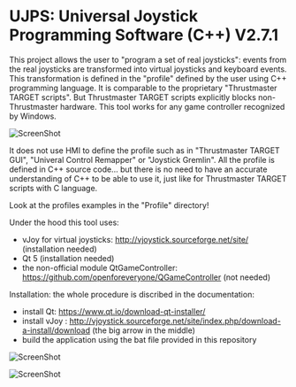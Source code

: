 # UJPS: Universal Joystick Programming Software (C++) V2.7.1


This project allows the user to "program a set of real joysticks": events from the real joysticks are transformed into virtual joysticks and keyboard events. This transformation is defined in the "profile" defined by the user using C++ programming language. It is comparable to the proprietary "Thrustmaster TARGET scripts". But Thrustmaster TARGET scripts explicitly blocks non-Thrustmaster hardware. This tool works for any game controller recognized by Windows.


![ScreenShot](https://i.imgur.com/ltP02P4.png)


It does not use HMI to define the profile such as in "Thrustmaster TARGET GUI", "Univeral Control Remapper" or "Joystick Gremlin". All the profile is defined in C++ source code... but there is no need to have an accurate understanding of C++ to be able to use it, just like for Thrustmaster TARGET scripts with C language.

Look at the profiles examples in the "Profile" directory!

Under the hood this tool uses:
- vJoy for virtual joysticks: http://vjoystick.sourceforge.net/site/ (installation needed)
- Qt 5 (installation needed)
- the non-official module QtGameController: https://github.com/openforeveryone/QGameController (not needed)


Installation: the whole procedure is discribed in the documentation:
- install Qt: https://www.qt.io/download-qt-installer/
- install vJoy : http://vjoystick.sourceforge.net/site/index.php/download-a-install/download (the big arrow in the middle)
- build the application using the bat file provided in this repository

![ScreenShot](https://i.imgur.com/x8iTUqr.png)

![ScreenShot](https://i.imgur.com/9m4suB5.png)
